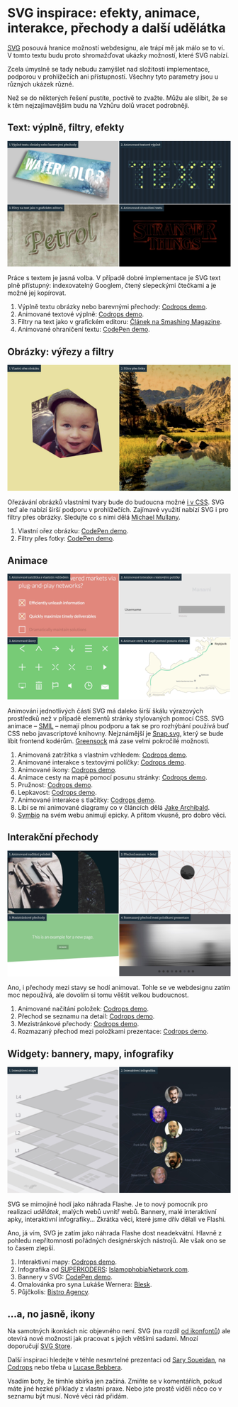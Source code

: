 # SVG inspirace: efekty, animace, interakce, přechody a další udělátka

[SVG](svg.md) posouvá hranice možností webdesignu, ale trápí mě jak málo se to ví. V tomto textu budu proto shromažďovat ukázky možností, které SVG nabízí.

Zcela úmyslně se tady nebudu zamýšlet nad složitostí implementace, podporou v prohlížečích ani přístupností. Všechny tyto parametry jsou u různých ukázek různé.

<!-- AdSnippet -->

Než se do některých řešení pustíte, poctivě to zvažte. Můžu ale slíbit, že se k těm nejzajímavějším budu na Vzhůru dolů vracet podrobněji.


## Text: výplně, filtry, efekty 

![Text: výplně, filtry, efekty v SVG](../dist/images/original/svg-inspirace-text.jpg)

Práce s textem je jasná volba. V případě dobré implementace je SVG text plně přístupný: indexovatelný Googlem, čtený slepeckými čtečkami a je možné jej kopírovat.

1. Výplně textu obrázky nebo barevnými přechody: [Codrops demo](http://tympanus.net/codrops/2013/12/02/techniques-for-creating-textured-text/).
2. Animované textové výplně: [Codrops demo](http://tympanus.net/codrops/2015/02/16/create-animated-text-fills/).
3. Filtry na text jako v grafickém editoru: [Článek na Smashing Magazine](https://www.smashingmagazine.com/2015/05/why-the-svg-filter-is-awesome/).
4. Animované ohraničení textu: [CodePen demo](https://codepen.io/mullany/pen/kkYNNQ). 


## Obrázky: výřezy a filtry

![Obrázky: výřezy a filtry v SVG](../dist/images/original/svg-inspirace-obrazky.jpg)

Ořezávání obrázků vlastními tvary bude do budoucna možné [i v CSS](http://bennettfeely.com/clippy/). SVG teď ale nabízí širší podporu v prohlížečích. Zajímavé využití nabízí SVG i pro filtry přes obrázky. Sledujte co s nimi dělá [Michael Mullany](https://codepen.io/mullany/pens/popular/).

1. Vlastní ořez obrázku: [CodePen demo](https://codepen.io/machal/pen/jrPpdO). 
2. Filtry přes fotky: [CodePen demo](https://codepen.io/machal/pen/JaECv).


## Animace

![Animace v SVG](../dist/images/original/svg-inspirace-animace.jpg)

Animování jednotlivých částí SVG má daleko širší škálu výrazových prostředků než v případě elementů stránky stylovaných pomocí CSS. SVG animace – [SMIL](https://caniuse.com/#search=smil) – nemají plnou podporu a tak se pro rozhýbání používá buď CSS nebo javascriptové knihovny. Nejznámější je [Snap.svg](http://snapsvg.io/), který se bude líbit frontend kodérům. [Greensock](http://greensock.com/) má zase velmi pokročilé možnosti.

1. Animovaná zatržítka s vlastním vzhledem: [Codrops demo](http://tympanus.net/codrops/2013/10/15/animated-checkboxes-and-radio-buttons-with-svg/).
2. Animované interakce s textovými políčky: [Codrops demo](http://tympanus.net/Development/TextInputEffects/index2.html).
3. Animované ikony: [Codrops demo](http://tympanus.net/Development/AnimatedSVGIcons/).
4. Animace cesty na mapě pomocí posunu stránky: [Codrops demo](http://tympanus.net/Development/StorytellingMap/).
5. Pružnost: [Codrops demo](http://tympanus.net/Development/ElasticSVGElements/index.html).
6. Lepkavost: [Codrops demo](http://tympanus.net/Development/CreativeGooeyEffects/pagination.html).
7. Animované interakce s tlačítky: [Codrops demo](http://tympanus.net/Development/DistortedButtonEffects/).
8. Líbí se mi animované diagramy co v článcích dělá [Jake Archibald](https://jakearchibald.com/2016/streams-ftw/).
9. [Symbio](https://symbio.agency/) na svém webu animují epicky. A přitom vkusně, pro dobro věci.


## Interakční přechody

![Interakční přechody v SVG](../dist/images/original/svg-inspirace-prechody.jpg)

Ano, i přechody mezi stavy se hodí animovat. Tohle se ve webdesignu zatím moc nepoužívá, ale dovolím si tomu věštit velkou budoucnost.

1. Animované načítání položek: [Codrops demo](http://tympanus.net/Development/ItemRevealer/).
2. Přechod se seznamu na detail: [Codrops demo](http://tympanus.net/Development/CardExpansion/).
3. Mezistránkové přechody: [Codrops demo](http://tympanus.net/Development/PageLoadingEffects/).
4. Rozmazaný přechod mezi položkami prezentace: [Codrops demo](http://tympanus.net/Tutorials/MotionBlurEffect/).

## Widgety: bannery, mapy, infografiky

![Udělátka v SVG](../dist/images/original/svg-inspirace-interakce.jpg)

SVG se mimojiné hodí jako náhrada Flashe. Je to nový pomocník pro realizaci *udělátek*, malých webů uvnitř webů. Bannery, malé interaktivní apky, interaktivní infografiky… Zkrátka věci, které jsme dřív dělali ve Flashi. 

<!-- AdSnippet -->

Ano, já vím, SVG je zatím jako náhrada Flashe dost neadekvátní. Hlavně z pohledu nepřítomnosti pořádných designérských nástrojů. Ale však ono se to časem zlepší.

1. Interaktivní mapy: [Codrops demo](http://tympanus.net/Development/Interactive3DMallMap/).
2. Infografika od [SUPERKODERS](http://www.superkoderi.cz/): [IslamophobiaNetwork.com](https://islamophobianetwork.com/).
3. Bannery v SVG: [CodePen demo](https://codepen.io/chriscoyier/pen/dvjhn).
4. Omalovánka pro syna Lukáše Wernera: [Blesk](http://pics.prosexsound.cz/blesk.html).
5. Půjčkolis: [Bistro Agency](http://bistroagency.cz/work/cs-pujckolis/).

## …a, no jasně, ikony

Na samotných ikonkách nic objevného není. SVG (na rozdíl [od ikonfontů](ikonfonty-vs-svg.md)) ale otevírá nové možnosti jak pracovat s jejich většími sadami. Mnozí doporučují [SVG Store](https://github.com/FWeinb/grunt-svgstore).

Další inspiraci hledejte v téhle nesmrtelné prezentaci od [Sary Soueidan](http://slides.com/sarasoueidan/building-better-interfaces-with-svg/), na [Codrops](http://tympanus.net/codrops/tag/svg/) nebo třeba u [Lucase Bebbera](https://codepen.io/lbebber/pens/popular/).

<div class="web-only" markdown="1">

Vsadím boty, že tímhle sbírka jen začíná. Zmiňte se v komentářích, pokud máte jiné hezké příklady z vlastní praxe. Nebo jste prostě viděli něco co v seznamu být musí. Nové věci rád přidám.

</div>

<!-- AdSnippet -->
